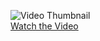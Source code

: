 
![Video Thumbnail](https://github.com/LenJL/CalvaryBaptistChurchBangalore.github.io/releases/download/vid/calv.jpg)  
[Watch the Video](https://github.com/LenJL/CalvaryBaptistChurchBangalore.github.io/releases/download/vid/Calvery.02.mp4)
